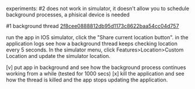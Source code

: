 
experiments:
#2
does not work in simulator, it doesn't allow you to schedule background
processes, a phisical device is needed

#1 background thread [2f8cee0888812db95d1173c8622baa54cc04d757](https://github.com/vcosquinexthink/ios-background-app/commit/2f8cee0888812db95d1173c8622baa54cc04d757)

run the app in IOS simulator, click the "Share current location
button".
in the application logs see how a background thread keeps checking
location every 5 seconds.
In the simulator menu, click Features>Location>Custom Location and
update the simulator location.

[v] put app in background and see how the background process continues working from a while (tested for 1000 secs)
[x] kill the application and see how the thread is killed and the app stops
updating the application.
